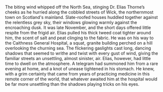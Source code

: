 The biting wind whipped off the North Sea, stinging Dr. Elias Thorne’s cheeks as he hurried along the cobbled streets of Wick, the northernmost town on Scotland's mainland.  Slate-roofed houses huddled together against the relentless grey sky, their windows glowing warmly against the encroaching dusk.  It was late November, and the short days offered little respite from the frigid air.  Elias pulled his thick tweed coat tighter around him, the scent of salt and peat clinging to the fabric.  He was on his way to the Caithness General Hospital, a squat, granite building perched on a hill overlooking the churning sea.  The flickering gaslights cast long, dancing shadows that seemed to writhe and twist with every gust of wind, giving the familiar streets an unsettling, almost sinister, air. Elias, however, had little time to dwell on the atmosphere. A telegram had summoned him from a rare evening at home, and a knot of unease tightened in his stomach.  He knew, with a grim certainty that came from years of practicing medicine in this remote corner of the world, that whatever awaited him at the hospital would be far more unsettling than the shadows playing tricks on his eyes.
